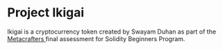 <h1> Project Ikigai </h1>
<p>Ikigai is a cryptocurrency token created by Swayam Duhan as part of the 
  <a href = "https://www.metacrafters.io/"> Metacrafters </a> final assessment for Solidity Beginners Program.</p>
